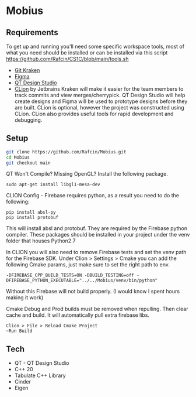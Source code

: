 # Mobius

## Requirements

To get up and running you'll need some specific workspace tools, most of what you need should be installed or can be installed via this script https://github.com/Rafcin/CS1C/blob/main/tools.sh

- [Git Kraken](https://www.gitkraken.com/ "Git Kraken")
- [Figma](https://www.figma.com/ "Figma")
- [QT Design Studio](https://www.qt.io/blog/qt-design-studio-2.0-released "QT Design Studio")
- [CLion](https://www.jetbrains.com/clion/?gclid=CjwKCAjwieuGBhAsEiwA1Ly_nUPyt8CykMv7iFiZheXmYp3OlAWZf8CTS5MXTNdNzVc2MOTuLwepaRoC0EUQAvD_BwE "CLion") by Jetbrains
  Kraken will make it easier for the team members to track commits and view merges/cherrypick.
  QT Design Studio will help create designs and Figma will be used to prototype designs before they are built.
  CLion is optional, however the project was constructed using CLion. CLion also provides useful tools for rapid development and debugging.

## Setup

```bash
git clone https://github.com/Rafcin/Mobius.git
cd Mobius
git checkout main
```

QT Won't Compile? Missing OpenGL? Install the following package.
```
sudo apt-get install libgl1-mesa-dev
```

CLION Config - Firebase requires python, as a result you need to do the following:
```
pip install absl-py
pip install protobuf
```
This will install absl and protobuf. They are required by the Firebase python compiler.
These packages should be installed in your project under the venv folder that houses Python2.7

In CLION you will also need to remove Firebase tests and set the venv path for the Firebase SDK.
Under Clion > Settings > Cmake you can add the following Cmake params, just make sure to set the right path to env.
```
-DFIREBASE_CPP_BUILD_TESTS=ON -DBUILD_TESTING=off -DFIREBASE_PYTHON_EXECUTABLE="../../Mobius/venv/bin/python"
```
Without this Firebase will not build properly. (I would know I spent hours making it work)

Cmake Debug and Prod builds must be removed when repulling. Then clear cache and build.
It will automatically pull extra firebase libs.
```
Clion > File > Reload Cmake Project
~Run Build
```
## Tech

- QT - QT Design Studio
- C++ 20
- Tabulate C++ Library
- Cinder
- Eigen
